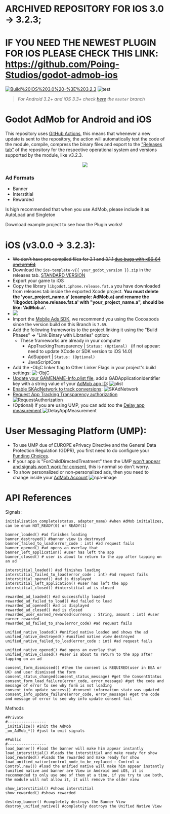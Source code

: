 # ARCHIVED REPOSITORY FOR IOS 3.0 -> 3.2.3;

# IF YOU NEED THE NEWEST PLUGIN FOR IOS PLEASE CHECK THIS LINK: https://github.com/Poing-Studios/godot-admob-ios

[![Build%20iOS%203.0%20-%3E%203.2.3](https://github.com/Poing-Studios/Godot-AdMob-Android-iOS/workflows/Build%20iOS/badge.svg)](https://github.com/Poing-Studios/Godot-AdMob-Android-iOS/actions)
![test](https://img.shields.io/badge/Google%20Mobile%20ADS%20SDK-v7.69-informational)

> *For Android 3.2+ and iOS 3.3+ check [here](https://github.com/Poing-Studios/Godot-AdMob-Android-iOS) the `master` branch*

# Godot AdMob for Android and iOS
This repository uses [GitHub Actions](https://github.com/features/actions), this means that whenever a new update is sent to the repository, the action will automatically test the code of the module, compile, compress the binary files and export to the ["Releases tab"](https://github.com/Poing-Studios/Godot-AdMob-Android-iOS/releases) of the repository for the respective operational system and versions supported by the module, like v3.2.3.


<p align="center">
	<img align="center" src="https://i.imgur.com/u5y2GEx.png">
</p>

### Ad Formats
- Banner 
- Interstitial
- Rewarded

Is high recommended that when you use AdMob, please include it as AutoLoad and Singleton

Download example project to see how the Plugin works!

# iOS (v3.0.0 -> 3.2.3):
- ~~We don't have pre compiled files for 3.1 and 3.1.1 [due bugs with x86_64 and arm64](https://github.com/godotengine/godot/issues/27658)~~
- Download the ```ios-template-v{{ your_godot_version }}.zip``` in the releases tab. [STANDARD VERSION](https://github.com/Poing-Studios/Godot-AdMob-Android-iOS/releases/tag/iOS_v3.0%2B) 
- Export your game to iOS
- Copy the library ```libgodot.iphone.release.fat.a``` you have downloaded from releases tab inside the exported Xcode project. **You must delete the 'your_project_name.a' (example: AdMob.a) and rename the 'libgodot.iphone.release.fat.a' with "your_project_name.a", should be like: 'AdMob.a'.** 
- ![](https://media2.giphy.com/media/miNlL020ZQYjK4r8e7/giphy.gif)
- Import the [Mobile Ads SDK](https://developers.google.com/admob/ios/quick-start#import_the_mobile_ads_sdk), we recommend you using the Cocoapods since the version build on this Branch is `7.69`.
- Add the following frameworks to the project linking it using the "Build Phases" -> "Link Binary with Libraries" option:
	- These frameworks are already in your computer
		- AppTrackingTransparency | ```Status: (Optional) ``` (if not appear: need to update XCode or SDK version to iOS 14.0)
		- AdSupport | ```Status: (Optional) ```
		- JavaScriptCore
- Add the -ObjC linker flag to Other Linker Flags in your project's build settings:
![-ObjC](https://developers.google.com/admob/images/ios/objc_linker_flag.png)
- [Update your GAMENAME-Info.plist file](https://developers.google.com/admob/ios/quick-start#update_your_infoplist), add a GADApplicationIdentifier key with a string value of your [AdMob app ID](https://support.google.com/admob/answer/7356431):
![plist](https://i.imgur.com/1tcKXx5.png)
- [Enable SKAdNetwork to track conversions](https://developers.google.com/admob/ios/ios14#skadnetwork):
![SKAdNetwork](https://developers.google.com/admob/images/idfa/skadnetwork.png)
- [Request App Tracking Transparency authorization](https://developers.google.com/admob/ios/ios14#request)
![RequestAuthorization](https://developers.google.com/admob/images/idfa/editor.png)
- (Optional) If you are using UMP, you can add too the [Delay app measurement](https://developers.google.com/admob/ump/ios/quick-start#delay_app_measurement_optional)
![DelayAppMeasurement](https://developers.google.com/admob/images/delay_app_measurement_plist.png)


# User Messaging Platform (UMP):
- To use UMP due of EUROPE ePrivacy Directive and the General Data Protection Regulation (GDPR), you first need to do configure your [Funding Choices](https://support.google.com/fundingchoices/answer/9180084).
- If your app is "ForChildDirectedTreatment" then the UMP [won't appear and signals won't work for consent](https://stackoverflow.com/a/63232045), this is normal so don't worry.
- To show personalized or non-personalized ads, then you need to change inside your [AdMob Account](https://apps.admob.com/?utm_source=internal&utm_medium=et&utm_campaign=helpcentrecontextualopt&utm_term=http://goo.gl/6Xkfcf&subid=ww-ww-et-amhelpv4)
![npa-image](https://i.stack.imgur.com/0v1eL.png)

# API References
Signals:
```GDScript
initialization_complete(status, adapter_name) #when AdMob initializes, can be enum NOT_READY(0) or READY(1)

banner_loaded() #ad finishes loading
banner_destroyed() #banner view is destroyed
banner_failed_to_load(error_code : int) #ad request fails
banner_opened() #ad opens an overlay that
banner_left_application() #user has left the app
banner_closed() # user is about to return to the app after tapping on an ad

interstitial_loaded() #ad finishes loading
interstitial_failed_to_load(error_code : int) #ad request fails
interstitial_opened() #ad is displayed
interstitial_left_application() #user has left the app
interstitial_closed() #interstitial ad is closed

rewarded_ad_loaded() #ad successfully loaded
rewarded_ad_failed_to_load() #ad failed to load
rewarded_ad_opened() #ad is displayed
rewarded_ad_closed() #ad is closed
rewarded_user_earned_rewarded(currency : String, amount : int) #user earner rewarded
rewarded_ad_failed_to_show(error_code) #ad request fails

unified_native_loaded() #unified native loaded and shows the ad
unified_native_destroyed() #unified native view destroyed
unified_native_failed_to_load(error_code : int) #ad request fails

unified_native_opened() #ad opens an overlay that
unified_native_closed() #user is about to return to the app after tapping on an ad

consent_form_dismissed() #then the consent is REQUIRED(user in EEA or UK) and user dismissed the form
consent_status_changed(consent_status_message) #get the ConsentStatus
consent_form_load_failure(error_code, error_message) #get the code and message of error to see why form is not loading
consent_info_update_success() #consent information state was updated
consent_info_update_failure(error_code, error_message) #get the code and message of error to see why info update consent fail
```

Methods
```GDScript
#Private
#-----------------
_initialize() #init the AdMob
_on_AdMob_*() #just to emit signals

#Public
#-----------------
load_banner() #load the banner will make him appear instantly
load_interstitial() #loads the interstitial and make ready for show
load_rewarded() #loads the rewarded and make ready for show
load_unified_native(control_node_to_be_replaced : Control = Control.new()) #load the unified native will make him appear instantly (unified native and banner are View in Android and iOS, it is recommended to only use one of them at a time, if you try to use both, the module will not allow it, it will remove the older view

show_interstitial() #shows interstitial
show_rewarded() #shows rewarded

destroy_banner() #completely destroys the Banner View
destroy_unified_native() #completely destroys the Unified Native View

```
